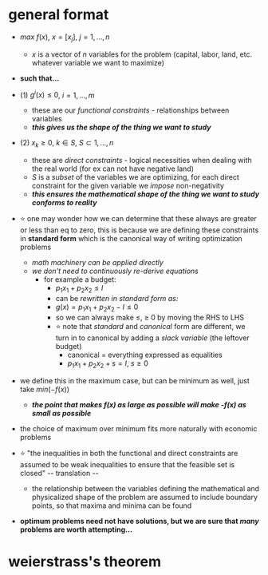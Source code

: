 
# general format 
- $max$ $f(x)$, $x = [x_j]$, $j = 1,...,n$
	- $x$ is a vector of $n$ variables for the problem (capital, labor, land, etc. whatever variable we want to maximize)
- **such that...**
- (1) $g^i(x) \leq 0$, $i = 1,...,m$ 
	- these are our *functional constraints* - relationships between variables
	- ***this gives us the shape of the thing we want to study***
- (2) $x_k \geq 0$, $k \in S$, $S \subset 1,...,n$ 
	- these are *direct constraints* - logical necessities when dealing with the real world (for ex can not have negative land)
	- $S$ is a *subset* of the variables we are optimizing, for each direct constraint for the given variable we *impose* non-negativity 
	- ***this ensures the mathematical shape of the thing we want to study conforms to reality***
- ⭐ one may wonder how we can determine that these always are greater or less than eq to zero, this is because we are defining these constraints in **standard form** which is the canonical way of writing optimization problems
	- *math machinery can be applied directly*
	- *we don't need to continuously re-derive equations*
		- for example a budget:
			- $p_1x_1 + p_2x_2 \leq I$
			- can be *rewritten in standard form as:*
			- $g(x) = p_1x_1 + p_2x_2 - I \leq 0$
			- so we can always make $\leq$, $\geq$ $0$ by moving the RHS to LHS
			- ⭐ note that *standard* and *canonical* form are different, we turn in to canonical by adding a *slack variable* (the leftover budget)
				- canonical = everything expressed as equalities
				- $p_1x_1 + p_2x_2 + s = I$, $s \geq 0$

- we define this in the maximum case, but can be minimum as well, just take $min(-f(x))$
	- ***the point that makes f(x) as large as possible will make -f(x) as small as possible***
- the choice of maximum over minimum fits more naturally with economic problems 

- ⭐ "the inequalities in both the functional and direct constraints are assumed to be weak inequalities to ensure that the feasible set is closed" -- translation --
	- the relationship between the variables defining the mathematical and physicalized shape of the problem are assumed to include boundary points, so that maxima and minima can be found
- **optimum problems need not have solutions, but we are sure that *many* problems are worth attempting...**


# weierstrass's theorem